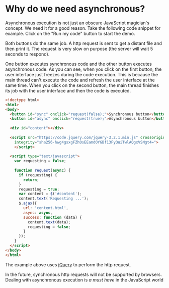 # Why do we need asynchronous?

Asynchronous execution is not just an obscure JavaScript magician's concept. We need it for a good reason. Take the following code snippet for example. Click on the "Run my code" button to start the demo.

Both buttons do the same job. A http request is sent to get a distant file and then print it. The request is very slow on purpose (the server will wait 5 seconds to respond).

One button executes synchronous code and the other button executes asynchronous code. As you can see, when you click on the first button, the user interface just freezes during the code execution. This is because the main thread can't execute the code and refresh the user interface at the same time. When you click on the second button, the main thread finishes its job with the user interface and then the code is executed.

```html
<!doctype html>
<html>
<body>
  <button id="sync" onclick="request(false);">Synchronous button</button><br />
  <button id="async" onclick="request(true);">Asynchronous button</button>
  
  <div id="content"></div>
  
  <script src="https://code.jquery.com/jquery-3.2.1.min.js" crossorigin="anonymous"
    integrity="sha256-hwg4gsxgFZhOsEEamdOYGBf13FyQuiTwlAQgxVSNgt4=">
    </script>
  
  <script type="text/javascript">
    var requesting = false;
    
    function request(async) {
      if (requesting) {
        return;
      }
      requesting = true;
      var content = $('#content');
      content.text('Requesting ...');
      $.ajax({
        url: 'content.html',
        async: async,
        success: function (data) {
          content.text(data);
          requesting = false;
        }
      });
    }
  </script>
</body>
</html>
```

The example above uses [jQuery](http://jquery.com/) to perform the http request.

In the future, synchronous http requests will not be supported by browsers. Dealing with asynchronous execution is *a must have* in the JavaScript world
